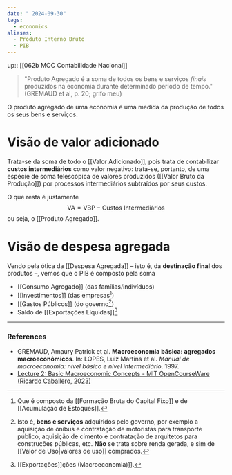 ```yaml
---
date: " 2024-09-30"
tags:
  - economics
aliases:
  - Produto Interno Bruto
  - PIB
---
```


up:: [[062b MOC Contabilidade Nacional]]

> "Produto Agregado é a soma de todos os bens e serviços *finais* produzidos na economia durante determinado período de tempo." (GREMAUD et al, p. 20; grifo meu)

O produto agregado de uma economia é uma medida da produção de todos os seus bens e serviços.

# Visão de valor adicionado
Trata-se da soma de todo o [[Valor Adicionado]], pois trata de contabilizar **custos intermediários** como valor negativo: trata-se, portanto, de uma espécie de soma telescópica de valores produzidos ([[Valor Bruto da Produção]]) por processos intermediários subtraídos por seus custos. 

O que resta é justamente 
$$
\text{VA} = \text{VBP} - \text{Custos Intermediários}
$$
ou seja, o [[Produto Agregado]].

# Visão de despesa agregada
Vendo pela ótica da [[Despesa Agregada]] – isto é, da **destinação final** dos produtos –, vemos que o PIB é composto pela soma
- [[Consumo Agregado]] (das famílias/indivíduos)
- [[Investimentos]] (das empresas[^1])
- [[Gastos Públicos]] (do governo[^2])
- Saldo de [[Exportações Líquidas]][^3]


---
### References
- GREMAUD, Amaury Patrick et al. **Macroeconomia básica: agregados macroeconômicos**. In: LOPES, Luiz Martins et al. *Manual de macroeconomia: nível básico e nível intermediário*. 1997.
- [Lecture 2: Basic Macroeconomic Concepts - MIT OpenCourseWare (Ricardo Caballero, 2023)](https://www.youtube.com/watch?v=kmUPK9AIE64&list=PLUl4u3cNGP62EXoZ4B3_Ob7lRRwpGQxkb&index=2)

[^1]: Que é composto da [[Formação Bruta do Capital Fixo]] e de [[Acumulação de Estoques]].
[^2]: Isto é, **bens e serviços** adquiridos pelo governo, por exemplo a aquisição de ônibus e contratação de motoristas para transporte público, aquisição de cimento e contratação de arquitetos para construções públicas, etc. **Não** se trata sobre renda gerada, e sim de [[Valor de Uso|valores de uso]] comprados.
[^3]: [[Exportações]]ções (Macroeconomia)]].